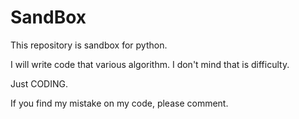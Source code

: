 # SandBox
This repository is sandbox for python.

I will write code that various algorithm.
I don't mind that is difficulty.

Just CODING.

If you find my mistake on my code, please comment.
